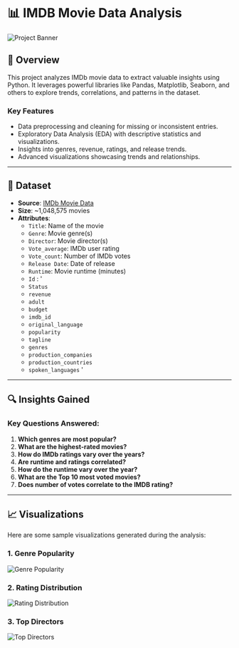 # 📊 IMDB Movie Data Analysis

![Project Banner](path-to-your-image/banner.png)

## 🌟 Overview
This project analyzes IMDb movie data to extract valuable insights using Python. It leverages powerful libraries like Pandas, Matplotlib, Seaborn, and others to explore trends, correlations, and patterns in the dataset.

### **Key Features**
- Data preprocessing and cleaning for missing or inconsistent entries.
- Exploratory Data Analysis (EDA) with descriptive statistics and visualizations.
- Insights into genres, revenue, ratings, and release trends.
- Advanced visualizations showcasing trends and relationships.

---

## 📂 Dataset
- **Source**: [IMDb Movie Data](https://www.kaggle.com/datasets/anandshaw2001/imdb-data)
- **Size**: ~1,048,575 movies
- **Attributes**:
  - `Title`: Name of the movie
  - `Genre`: Movie genre(s)
  - `Director`: Movie director(s)
  - `Vote_average`: IMDb user rating
  - `Vote_count`: Number of IMDb votes
  - `Release Date`: Date of release
  - `Runtime`: Movie runtime (minutes)
  - `Id` :  '
  - `Status`
  - `revenue`
  - `adult`
  - `budget`
  - `imdb_id`
  - `original_language`
  - `popularity`
  - `tagline`
  - `genres`
  - `production_companies`
  - `production_countries`
  - `spoken_languages`
       '

---

## 🔍 Insights Gained

### Key Questions Answered:
1. **Which genres are most popular?**
2. **What are the highest-rated movies?**
3. **How do IMDb ratings vary over the years?**
4. **Are runtime and ratings correlated?**
5. **How do the runtime vary over the year?**
6. **What are the Top 10 most voted movies?**
7. **Does number of votes correlate to the IMDB rating?**

---

## 📈 Visualizations
Here are some sample visualizations generated during the analysis:

### 1. Genre Popularity
![Genre Popularity](assets/genre-popularity.png)

### 2. Rating Distribution
![Rating Distribution](assets/rating-distribution.png)

### 3. Top Directors
![Top Directors](assets/top-directors.png)
